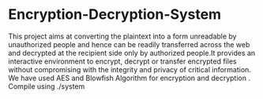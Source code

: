 # Encryption-Decryption-System
This project aims at converting the plaintext into a form unreadable by unauthorized people and hence can be readily transferred across the web and decrypted at the recipient side only by authorized people.It provides an interactive environment to encrypt, decrypt or transfer encrypted files without compromising with the integrity and privacy of critical information. We have used AES and Blowfish Algorithm for encryption and decryption .
Compile using ./system 
